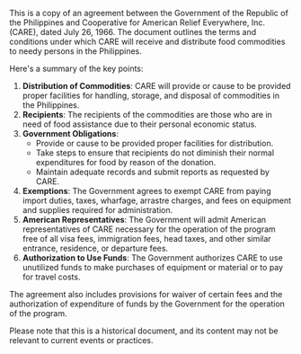 This is a copy of an agreement between the Government of the Republic of the Philippines and Cooperative for American Relief Everywhere, Inc. (CARE), dated July 26, 1966. The document outlines the terms and conditions under which CARE will receive and distribute food commodities to needy persons in the Philippines.

Here's a summary of the key points:

1. **Distribution of Commodities**: CARE will provide or cause to be provided proper facilities for handling, storage, and disposal of commodities in the Philippines.
2. **Recipients**: The recipients of the commodities are those who are in need of food assistance due to their personal economic status.
3. **Government Obligations**:
	* Provide or cause to be provided proper facilities for distribution.
	* Take steps to ensure that recipients do not diminish their normal expenditures for food by reason of the donation.
	* Maintain adequate records and submit reports as requested by CARE.
4. **Exemptions**: The Government agrees to exempt CARE from paying import duties, taxes, wharfage, arrastre charges, and fees on equipment and supplies required for administration.
5. **American Representatives**: The Government will admit American representatives of CARE necessary for the operation of the program free of all visa fees, immigration fees, head taxes, and other similar entrance, residence, or departure fees.
6. **Authorization to Use Funds**: The Government authorizes CARE to use unutilized funds to make purchases of equipment or material or to pay for travel costs.

The agreement also includes provisions for waiver of certain fees and the authorization of expenditure of funds by the Government for the operation of the program.

Please note that this is a historical document, and its content may not be relevant to current events or practices.